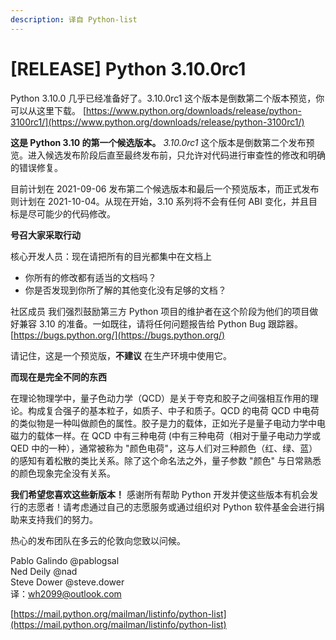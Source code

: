```yaml
---
description: 译自 Python-list
---
```


# \[RELEASE\] Python 3.10.0rc1

Python 3.10.0 几乎已经准备好了。3.10.0rc1 这个版本是倒数第二个版本预览，你可以从这里下载。 [https://www.python.org/downloads/release/python-3100rc1/](https://www.python.org/downloads/release/python-3100rc1/)

**这是 Python 3.10 的第一个候选版本。** _3.10.0rc1_ 这个版本是倒数第二个发布预览。进入候选发布阶段后直至最终发布前，只允许对代码进行审查性的修改和明确的错误修复。

目前计划在 2021-09-06 发布第二个候选版本和最后一个预览版本，而正式发布则计划在 2021-10-04。从现在开始，3.10 系列将不会有任何 ABI 变化，并且目标是尽可能少的代码修改。

**号召大家采取行动**

核心开发人员：现在请把所有的目光都集中在文档上

* 你所有的修改都有适当的文档吗？
* 你是否发现到你所了解的其他变化没有足够的文档？

社区成员 我们强烈鼓励第三方 Python 项目的维护者在这个阶段为他们的项目做好兼容 3.10 的准备。一如既往，请将任何问题报告给 Python Bug 跟踪器。 [https://bugs.python.org/](https://bugs.python.org/)

请记住，这是一个预览版，**不建议** 在生产环境中使用它。

**而现在是完全不同的东西**

在理论物理学中，量子色动力学（QCD）是关于夸克和胶子之间强相互作用的理论。构成复合强子的基本粒子，如质子、中子和质子。QCD 的电荷 QCD 中电荷的类似物是一种叫做颜色的属性。胶子是力的载体，正如光子是量子电动力学中电磁力的载体一样。在 QCD 中有三种电荷 \(中有三种电荷（相对于量子电动力学或 QED 中的一种），通常被称为 "颜色电荷"，这与人们对三种颜色（红、绿、蓝）的感知有着松散的类比关系。除了这个命名法之外，量子参数 "颜色" 与日常熟悉的颜色现象完全没有关系。

**我们希望您喜欢这些新版本！** 感谢所有帮助 Python 开发并使这些版本有机会发行的志愿者！请考虑通过自己的志愿服务或通过组织对 Python 软件基金会进行捐助来支持我们的努力。

热心的发布团队在多云的伦敦向您致以问候。

Pablo Galindo @pablogsal  
Ned Deily @nad  
Steve Dower @steve.dower  
译：wh2099@outlook.com

[https://mail.python.org/mailman/listinfo/python-list](https://mail.python.org/mailman/listinfo/python-list)

